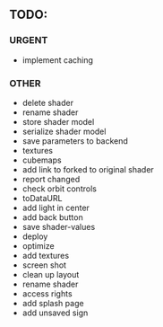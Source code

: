 ## TODO:

### URGENT

- implement caching

### OTHER

- delete shader
- rename shader
- store shader model
- serialize shader model
- save parameters to backend
- textures
- cubemaps
- add link to forked to original shader
- report changed
- check orbit controls
- toDataURL
- add light in center
- add back button
- save shader-values
- deploy
- optimize
- add textures
- screen shot
- clean up layout
- rename shader
- access rights
- add splash page
- add unsaved sign
